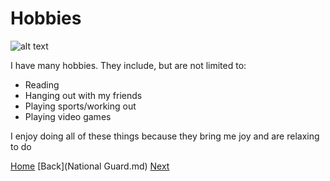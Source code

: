 # Hobbies

![alt text](https://www.google.com/imgres?imgurl=https%3A%2F%2Fstatic3.bigstockphoto.com%2F1%2F3%2F1%2Flarge1500%2F131097725.jpg&imgrefurl=https%3A%2F%2Fwww.bigstockphoto.com%2Fimage-131097725%2Fstock-photo-hobbies-cloud-word-with-a-blue-sky&tbnid=Mv_TH3ukbCD3ZM&vet=12ahUKEwjOmeb78c_2AhUGBRoKHXTiBVcQMygBegUIARDTAQ..i&docid=p9RT-Z98kBH6QM&w=1500&h=1120&q=hobbies%20word&ved=2ahUKEwjOmeb78c_2AhUGBRoKHXTiBVcQMygBegUIARDTAQ)

I have many hobbies. They include, but are not limited to:

- Reading
- Hanging out with my friends
- Playing sports/working out
- Playing video games

I enjoy doing all of these things because they bring me joy and are relaxing to do


[Home](README.md) [Back](National Guard.md)  [Next](Sports.md)
